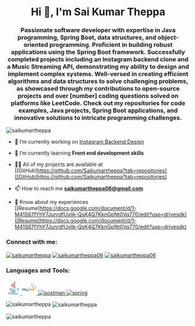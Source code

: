 <h1 align="center">Hi 👋, I'm Sai Kumar Theppa</h1>
<h3 align="center">Passionate software developer with expertise in Java programming, Spring Boot, data structures, and object-oriented programming. Proficient in building robust applications using the Spring Boot framework. Successfully completed projects including an Instagram backend clone and a Music Streaming API, demonstrating my ability to design and implement complex systems. Well-versed in creating efficient algorithms and data structures to solve challenging problems, as showcased through my contributions to open-source projects and over [number] coding questions solved on platforms like LeetCode. Check out my repositories for code examples, Java projects, Spring Boot applications, and innovative solutions to intricate programming challenges.</h3>

<p align="left"> <img src="https://komarev.com/ghpvc/?username=saikumartheppa&label=Profile%20views&color=0e75b6&style=flat" alt="saikumartheppa" /> </p>

- 🔭 I’m currently working on [Instagram Backend Design](https://github.com/Saikumartheppa/InstagramBackend.git)

- 🌱 I’m currently learning **Front end development skills**

- 👨‍💻 All of my projects are available at [[GitHub]https://github.com/Saikumartheppa?tab=repositories]([GitHub]https://github.com/Saikumartheppa?tab=repositories)

- 📫 How to reach me **saikumartheppa06@gmail.com**

- 📄 Know about my experiences [[Resume]https://docs.google.com/document/d/1-M41S67fYhY7JunrdfUxlik-QsK4Q7KknGpNt0Vq770/edit?usp=drivesdk]([Resume]https://docs.google.com/document/d/1-M41S67fYhY7JunrdfUxlik-QsK4Q7KknGpNt0Vq770/edit?usp=drivesdk)

<h3 align="left">Connect with me:</h3>
<p align="left">
<a href="https://linkedin.com/in/saikumartheppa" target="blank"><img align="center" src="https://raw.githubusercontent.com/rahuldkjain/github-profile-readme-generator/master/src/images/icons/Social/linked-in-alt.svg" alt="saikumartheppa" height="30" width="40" /></a>
<a href="https://www.hackerrank.com/saikumartheppa06" target="blank"><img align="center" src="https://raw.githubusercontent.com/rahuldkjain/github-profile-readme-generator/master/src/images/icons/Social/hackerrank.svg" alt="saikumartheppa06" height="30" width="40" /></a>
<a href="https://www.leetcode.com/saikumartheppa06" target="blank"><img align="center" src="https://raw.githubusercontent.com/rahuldkjain/github-profile-readme-generator/master/src/images/icons/Social/leet-code.svg" alt="saikumartheppa06" height="30" width="40" /></a>
</p>

<h3 align="left">Languages and Tools:</h3>
<p align="left"> <a href="https://www.java.com" target="_blank" rel="noreferrer"> <img src="https://raw.githubusercontent.com/devicons/devicon/master/icons/java/java-original.svg" alt="java" width="40" height="40"/> </a> <a href="https://www.mysql.com/" target="_blank" rel="noreferrer"> <img src="https://raw.githubusercontent.com/devicons/devicon/master/icons/mysql/mysql-original-wordmark.svg" alt="mysql" width="40" height="40"/> </a> <a href="https://postman.com" target="_blank" rel="noreferrer"> <img src="https://www.vectorlogo.zone/logos/getpostman/getpostman-icon.svg" alt="postman" width="40" height="40"/> </a> <a href="https://spring.io/" target="_blank" rel="noreferrer"> <img src="https://www.vectorlogo.zone/logos/springio/springio-icon.svg" alt="spring" width="40" height="40"/> </a> </p>

<p><img align="left" src="https://github-readme-stats.vercel.app/api/top-langs?username=saikumartheppa&show_icons=true&locale=en&layout=compact" alt="saikumartheppa" /></p>

<p>&nbsp;<img align="center" src="https://github-readme-stats.vercel.app/api?username=saikumartheppa&show_icons=true&locale=en" alt="saikumartheppa" /></p>

<p><img align="center" src="https://github-readme-streak-stats.herokuapp.com/?user=saikumartheppa&" alt="saikumartheppa" /></p>

